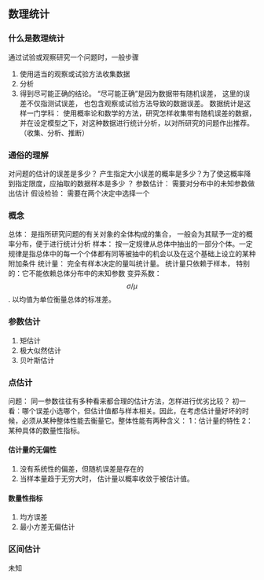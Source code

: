 ## 数理统计

### 什么是数理统计
通过试验或观察研究一个问题时，一般步骤
1. 使用适当的观察或试验方法收集数据
2. 分析
3. 得到尽可能正确的结论。 
“尽可能正确”是因为数据带有随机误差， 这里的误差不仅指测试误差， 也包含观察或试验方法导致的数据误差。
数据统计是这样一门学科： 使用概率论和数学的方法，研究怎样收集带有随机误差的数据，并在设定模型之下，对这种数据进行统计分析，以对所研究的问题作出推荐。 （收集、分析、推断）

### 通俗的理解
对问题的估计的误差是多少？ 产生指定大小误差的概率是多少？为了使这概率降到指定限度，应抽取的数据样本是多少 ？
参数估计： 需要对分布中的未知参数做出估计
假设检验： 需要在两个决定中选择一个

### 概念  
总体： 是指所研究问题的有关对象的全体构成的集合， 一般会为其赋予一定的概率分布，便于进行统计分析
样本： 按一定规律从总体中抽出的一部分个体。一定规律是指总体中的每一个个体都有同等被抽中的机会以及在这个基础上设立的某种附加条件
统计量： 完全有样本决定的量叫统计量。 统计量只依赖于样本， 特别的：它不能依赖总体分布中的未知参数
变异系数： $$\sigma / \mu $$ . 以均值为单位衡量总体的标准差。

### 参数估计

1. 矩估计
2. 极大似然估计
3. 贝叶斯估计

### 点估计
问题： 同一参数往往有多种看来都合理的估计方法，怎样进行优劣比较？ 初一看：哪个误差小选哪个，但估计值都与样本相关。因此，在考虑估计量好坏的时候，必须从某种整体性能去衡量它。整体性能有两种含义： 1：估计量的特性 2：某种具体的数量性指标。

#### 估计量的无偏性
1. 没有系统性的偏差，但随机误差是存在的
2. 当样本量趋于无穷大时， 估计量以概率收敛于被估计值。

#### 数量性指标
1. 均方误差 
2. 最小方差无偏估计 

### 区间估计
未知